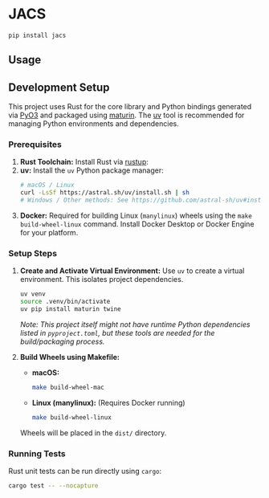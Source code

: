 # JACS


```
pip install jacs
```

## Usage






## Development Setup

This project uses Rust for the core library and Python bindings generated via [PyO3](https://pyo3.rs/) and packaged using [maturin](https://github.com/PyO3/maturin). The [uv](https://github.com/astral-sh/uv) tool is recommended for managing Python environments and dependencies.

### Prerequisites

1.  **Rust Toolchain:** Install Rust via [rustup](https://rustup.rs/):
2.  **uv:** Install the `uv` Python package manager:
    ```bash
    # macOS / Linux
    curl -LsSf https://astral.sh/uv/install.sh | sh
    # Windows / Other methods: See https://github.com/astral-sh/uv#installation
    ```
3.  **Docker:** Required for building Linux (`manylinux`) wheels using the `make build-wheel-linux` command. Install Docker Desktop or Docker Engine for your platform.

### Setup Steps

1.  **Create and Activate Virtual Environment:**
    Use `uv` to create a virtual environment. This isolates project dependencies.
    ```bash
    uv venv
    source .venv/bin/activate  
    uv pip install maturin twine
    ```
    *Note: This project itself might not have runtime Python dependencies listed in `pyproject.toml`, but these tools are needed for the build/packaging process.*

2.  **Build Wheels using Makefile:**
    *   **macOS:**
        ```bash
        make build-wheel-mac
        ```
    *   **Linux (manylinux):** (Requires Docker running)
        ```bash
        make build-wheel-linux
        ```
    Wheels will be placed in the `dist/` directory.


### Running Tests

Rust unit tests can be run directly using `cargo`:
```bash
cargo test -- --nocapture
```
```